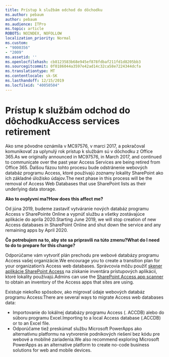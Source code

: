 ```yaml
---
title: Prístup k službám odchod do dôchodku
ms.author: pebaum
author: pebaum
ms.audience: ITPro
ms.topic: article
ROBOTS: NOINDEX, NOFOLLOW
localization_priority: Normal
ms.custom:
- "9000356"
- "2009"
ms.assetid: ''
ms.openlocfilehash: cb8123583b68e945ef878fdbaf211fd1d8205bb3
ms.sourcegitcommit: 0f0186044a3597e42ad14c32ca58e7224344dcfa
ms.translationtype: MT
ms.contentlocale: sk-SK
ms.lasthandoff: 12/15/2019
ms.locfileid: "40050504"
---
```

# <a name="access-services-retirement"></a><span data-ttu-id="a0155-102">Prístup k službám odchod do dôchodku</span><span class="sxs-lookup"><span data-stu-id="a0155-102">Access services retirement</span></span>

<span data-ttu-id="a0155-103">Ako sme pôvodne oznámila v MC97576, v marci 2017, a pokračoval komunikovať za uplynulý rok prístup k službám sú v dôchodku z Office 365.</span><span class="sxs-lookup"><span data-stu-id="a0155-103">As we originally announced in MC97576, in March 2017, and continued to communicate over the past year Access Services are being retired from Office 365.</span></span> <span data-ttu-id="a0155-104">Ďalšou fázou tohto procesu bude odstránenie webových databáz programu Access, ktoré používajú zoznamy lokality SharePoint ako ich základné úložisko údajov.</span><span class="sxs-lookup"><span data-stu-id="a0155-104">The next phase in this process will be the removal of Access Web Databases that use SharePoint lists as their underlying data storage.</span></span>

<span data-ttu-id="a0155-105">**Ako to ovplyvní ma?**</span><span class="sxs-lookup"><span data-stu-id="a0155-105">**How does this affect me?**</span></span>

<span data-ttu-id="a0155-106">Od júna 2019, budeme zastaviť vytváranie nových databáz programu Access v SharePointe Online a vypnúť službu a všetky zostávajúce aplikácie do apríla 2020.</span><span class="sxs-lookup"><span data-stu-id="a0155-106">Starting June 2019, we will stop creation of new Access databases in SharePoint Online and shut down the service and any remaining apps by April 2020.</span></span>

<span data-ttu-id="a0155-107">**Čo potrebujem na to, aby ste sa pripravili na túto zmenu?**</span><span class="sxs-lookup"><span data-stu-id="a0155-107">**What do I need to do to prepare for this change?**</span></span>

<span data-ttu-id="a0155-108">Odporúčame vám vytvoriť plán prechodu pre webové databázy programu Access vašej organizácie.</span><span class="sxs-lookup"><span data-stu-id="a0155-108">We encourage you to create a transition plan for your organization’s Access web databases.</span></span> <span data-ttu-id="a0155-109">Správcovia môžu použiť [skener aplikácie SharePoint Access](https://github.com/SharePoint/PnP-Tools/tree/master/Solutions/SharePoint.AccessApp.Scanner) na získanie inventára prístupových aplikácií, ktoré lokality používajú.</span><span class="sxs-lookup"><span data-stu-id="a0155-109">Admins can use the [SharePoint Access app scanner](https://github.com/SharePoint/PnP-Tools/tree/master/Solutions/SharePoint.AccessApp.Scanner) to obtain an inventory of the Access apps that sites are using.</span></span>

<span data-ttu-id="a0155-110">Existuje niekoľko spôsobov, ako migrovať údaje webových databáz programu Access:</span><span class="sxs-lookup"><span data-stu-id="a0155-110">There are several ways to migrate Access web databases data:</span></span>

- <span data-ttu-id="a0155-111">Importovanie do lokálnej databázy programu Access (. ACCDB) alebo do súboru programu Excel.</span><span class="sxs-lookup"><span data-stu-id="a0155-111">Importing to a local Access database (.ACCDB) or to an Excel file.</span></span>
- <span data-ttu-id="a0155-112">Odporúčame tiež preskúmať službu Microsoft PowerApps ako alternatívnu platformu na vytvorenie podnikových riešení bez kódu pre webové a mobilné zariadenia.</span><span class="sxs-lookup"><span data-stu-id="a0155-112">We also recommend exploring Microsoft PowerApps as an alternative platform to create no-code business solutions for web and mobile devices.</span></span>